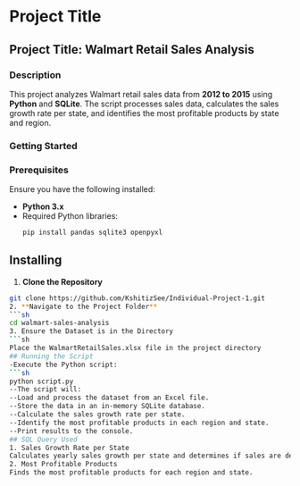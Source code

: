 # Project Title
## Project Title: Walmart Retail Sales Analysis
### **Description**
This project analyzes Walmart retail sales data from **2012 to 2015** using **Python** and **SQLite**. The script processes sales data, calculates the sales growth rate per state, and identifies the most profitable products by state and region.  
### **Getting Started**
### **Prerequisites**  
Ensure you have the following installed:  
- **Python 3.x**  
- Required Python libraries:  
  ```bash
  pip install pandas sqlite3 openpyxl
  ```
## Installing
 1. **Clone the Repository**  
   ```sh
   git clone https://github.com/KshitizSee/Individual-Project-1.git
 2. **Navigate to the Project Folder**
  ```sh
  cd walmart-sales-analysis
3. Ensure the Dataset is in the Directory
```sh
Place the WalmartRetailSales.xlsx file in the project directory
## Running the Script
-Execute the Python script:
```sh
python script.py
--The script will:
  --Load and process the dataset from an Excel file.
  --Store the data in an in-memory SQLite database.
  --Calculate the sales growth rate per state.
  --Identify the most profitable products in each region and state.
  --Print results to the console.
## SQL Query Used
1. Sales Growth Rate per State
  Calculates yearly sales growth per state and determines if sales are decreasing in most states.
2. Most Profitable Products
  Finds the most profitable products for each region and state.

